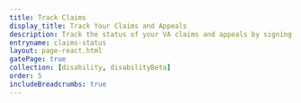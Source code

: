 ```yaml
---
title: Track Claims
display_title: Track Your Claims and Appeals
description: Track the status of your VA claims and appeals by signing in to your Vets.gov account.
entryname: claims-status
layout: page-react.html
gatePage: true
collection: [disability, disabilityBeta]
order: 5
includeBreadcrumbs: true
---
```

